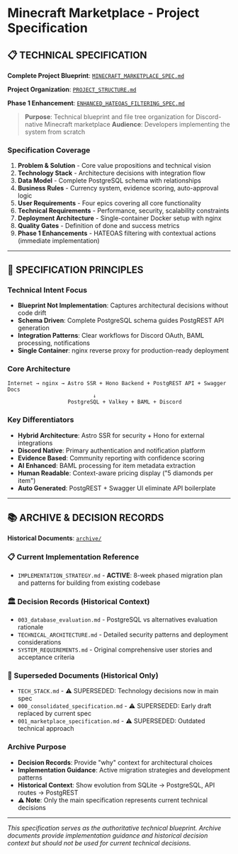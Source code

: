 # Minecraft Marketplace - Project Specification

## 📋 **TECHNICAL SPECIFICATION**

**Complete Project Blueprint**: [`MINECRAFT_MARKETPLACE_SPEC.md`](./MINECRAFT_MARKETPLACE_SPEC.md)

**Project Organization**: [`PROJECT_STRUCTURE.md`](./PROJECT_STRUCTURE.md)

**Phase 1 Enhancement**: [`ENHANCED_HATEOAS_FILTERING_SPEC.md`](./ENHANCED_HATEOAS_FILTERING_SPEC.md)

> **Purpose**: Technical blueprint and file tree organization for Discord-native Minecraft marketplace
> **Audience**: Developers implementing the system from scratch

### **Specification Coverage**
1. **Problem & Solution** - Core value propositions and technical vision
2. **Technology Stack** - Architecture decisions with integration flow
3. **Data Model** - Complete PostgreSQL schema with relationships
4. **Business Rules** - Currency system, evidence scoring, auto-approval logic
5. **User Requirements** - Four epics covering all core functionality
6. **Technical Requirements** - Performance, security, scalability constraints
7. **Deployment Architecture** - Single-container Docker setup with nginx
8. **Quality Gates** - Definition of done and success metrics
9. **Phase 1 Enhancements** - HATEOAS filtering with contextual actions (immediate implementation)

---

## 🎯 **SPECIFICATION PRINCIPLES**

### **Technical Intent Focus**
- **Blueprint Not Implementation**: Captures architectural decisions without code drift
- **Schema Driven**: Complete PostgreSQL schema guides PostgREST API generation
- **Integration Patterns**: Clear workflows for Discord OAuth, BAML processing, notifications
- **Single Container**: nginx reverse proxy for production-ready deployment

### **Core Architecture**
```
Internet → nginx → Astro SSR + Hono Backend + PostgREST API + Swagger Docs
                           ↓
                   PostgreSQL + Valkey + BAML + Discord
```

### **Key Differentiators**
- **Hybrid Architecture**: Astro SSR for security + Hono for external integrations
- **Discord Native**: Primary authentication and notification platform
- **Evidence Based**: Community reporting with confidence scoring
- **AI Enhanced**: BAML processing for item metadata extraction
- **Human Readable**: Context-aware pricing display ("5 diamonds per item")
- **Auto Generated**: PostgREST + Swagger UI eliminate API boilerplate

---

## 📚 **ARCHIVE & DECISION RECORDS**

**Historical Documents**: [`archive/`](./archive/)

### **📋 Current Implementation Reference**
- `IMPLEMENTATION_STRATEGY.md` - **ACTIVE**: 8-week phased migration plan and patterns for building from existing codebase

### **🏛️ Decision Records (Historical Context)**
- `003_database_evaluation.md` - PostgreSQL vs alternatives evaluation rationale
- `TECHNICAL_ARCHITECTURE.md` - Detailed security patterns and deployment considerations
- `SYSTEM_REQUIREMENTS.md` - Original comprehensive user stories and acceptance criteria

### **📜 Superseded Documents (Historical Only)**
- `TECH_STACK.md` - ⚠️ SUPERSEDED: Technology decisions now in main spec
- `000_consolidated_specification.md` - ⚠️ SUPERSEDED: Early draft replaced by current spec
- `001_marketplace_specification.md` - ⚠️ SUPERSEDED: Outdated technical approach

### **Archive Purpose**
- **Decision Records**: Provide "why" context for architectural choices
- **Implementation Guidance**: Active migration strategies and development patterns  
- **Historical Context**: Show evolution from SQLite → PostgreSQL, API routes → PostgREST
- **⚠️ Note**: Only the main specification represents current technical decisions

---

*This specification serves as the authoritative technical blueprint. Archive documents provide implementation guidance and historical decision context but should not be used for current technical decisions.*